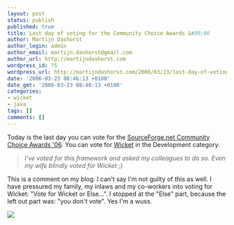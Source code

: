 ```yaml
---
layout: post
status: publish
published: true
title: Last day of voting for the Community Choice Awards &#39;06
author: Martijn Dashorst
author_login: admin
author_email: martijn.dashorst@gmail.com
author_url: http://martijndashorst.com
wordpress_id: 75
wordpress_url: http://martijndashorst.com/2006/03/23/last-day-of-voting-for-the-community-choice-awards-06/
date: '2006-03-23 08:46:13 +0100'
date_gmt: '2006-03-23 08:46:13 +0100'
categories:
- wicket
- java
tags: []
comments: []
---
```

<p>Today is the last day you can vote for the <a href="http://sourceforge.net/awards/cca">SourceForge.net Community Choice Awards '06</a>. You can vote for <a href="http://wicketframework.org">Wicket</a> in the Development category.</p>
<blockquote><p><i>I've voted for this framework and asked my colleagues to do so. Even my wife blindly voted for Wicket ;)</i></p></blockquote>
<p>
This is a comment on my blog. I can't say I'm not guilty of this as well. I have pressured my family, my inlaws and my co-workers into voting for Wicket: "Vote for Wicket or Else...". I stopped at the "Else" part, because the left out part was: "you don't vote". Yes I'm a wuss.</p>
<p>
<a href="http://www.wilsonresearch.com/2006/ostgawards06/ostgawards4.php"><img src="http://www.jroller.com/resources/d/dashorst/wicket-cca06.png" /></a></p>
